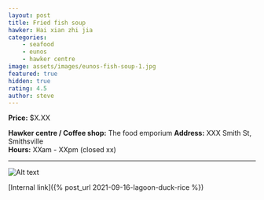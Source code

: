 ```yaml
---
layout: post
title: Fried fish soup
hawker: Hai xian zhi jia
categories: 
    - seafood
    - eunos
    - hawker centre
image: assets/images/eunos-fish-soup-1.jpg
featured: true
hidden: true
rating: 4.5
author: steve
---
```



**Price:** $X.XX  

**Hawker centre / Coffee shop:** The food emporium
**Address:** XXX Smith St, Smithsville  
**Hours:** XXam - XXpm (closed xx)  

***  

![Alt text](/assets/images/image.jpg "description text")

[Internal link]({% post_url 2021-09-16-lagoon-duck-rice %})